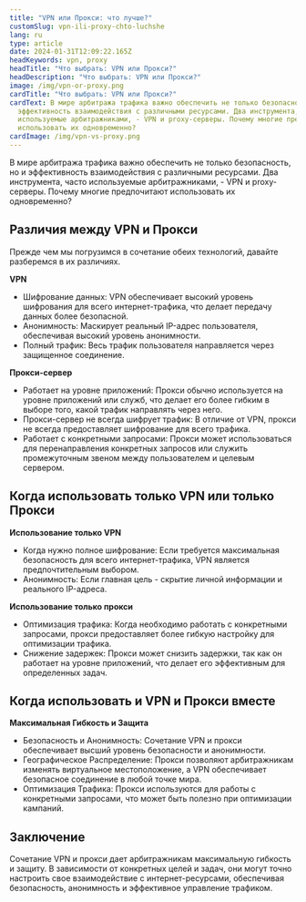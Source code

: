 ```yaml
---
title: "VPN или Прокси: что лучше?"
customSlug: vpn-ili-proxy-chto-luchshe
lang: ru
type: article
date: 2024-01-31T12:09:22.165Z
headKeywords: vpn, proxy
headTitle: "Что выбрать: VPN или Прокси?"
headDescription: "Что выбрать: VPN или Прокси?"
image: /img/vpn-or-proxy.png
cardTitle: "Что выбрать: VPN или Прокси?"
cardText: В мире арбитража трафика важно обеспечить не только безопасность, но и
  эффективность взаимодействия с различными ресурсами. Два инструмента, часто
  используемые арбитражниками, - VPN и proxy-серверы. Почему многие предпочитают
  использовать их одновременно?
cardImage: /img/vpn-vs-proxy.png
---
```

В мире арбитража трафика важно обеспечить не только безопасность, но и эффективность взаимодействия с различными ресурсами. Два инструмента, часто используемые арбитражниками, - VPN и proxy-серверы. Почему многие предпочитают использовать их одновременно?

## Различия между VPN и Прокси

Прежде чем мы погрузимся в сочетание обеих технологий, давайте разберемся в их различиях.

**VPN**

* Шифрование данных: VPN обеспечивает высокий уровень шифрования для всего интернет-трафика, что делает передачу данных более безопасной.
* Анонимность: Маскирует реальный IP-адрес пользователя, обеспечивая высокий уровень анонимности.
* Полный трафик: Весь трафик пользователя направляется через защищенное соединение.

**Прокси-сервер**

* Работает на уровне приложений: Прокси обычно используется на уровне приложений или служб, что делает его более гибким в выборе того, какой трафик направлять через него.
* Прокси-сервер не всегда шифрует трафик: В отличие от VPN, прокси не всегда предоставляет шифрование для всего трафика.
* Работает с конкретными запросами: Прокси может использоваться для перенаправления конкретных запросов или служить промежуточным звеном между пользователем и целевым сервером.

## Когда использовать только VPN или только Прокси

**Использование только VPN**

* Когда нужно полное шифрование: Если требуется максимальная безопасность для всего интернет-трафика, VPN является предпочтительным выбором.
* Анонимность: Если главная цель - скрытие личной информации и реального IP-адреса.

**Использование только прокси**

* Оптимизация трафика: Когда необходимо работать с конкретными запросами, прокси предоставляет более гибкую настройку для оптимизации трафика.
* Снижение задержек: Прокси может снизить задержки, так как он работает на уровне приложений, что делает его эффективным для определенных задач.

## Когда использовать и VPN и Прокси вместе

**Максимальная Гибкость и Защита**

* Безопасность и Анонимность: Сочетание VPN и прокси обеспечивает высший уровень безопасности и анонимности.
* Географическое Распределение: Прокси позволяют арбитражникам изменять виртуальное местоположение, а VPN обеспечивает безопасное соединение в любой точке мира.
* Оптимизация Трафика: Прокси используются для работы с конкретными запросами, что может быть полезно при оптимизации кампаний.

## Заключение

Сочетание VPN и прокси дает арбитражникам максимальную гибкость и защиту. В зависимости от конкретных целей и задач, они могут точно настроить свое взаимодействие с интернет-ресурсами, обеспечивая безопасность, анонимность и эффективное управление трафиком.